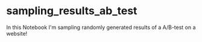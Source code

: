 # sampling_results_ab_test

In this Notebook I'm sampling randomly generated results of a A/B-test on a website!
